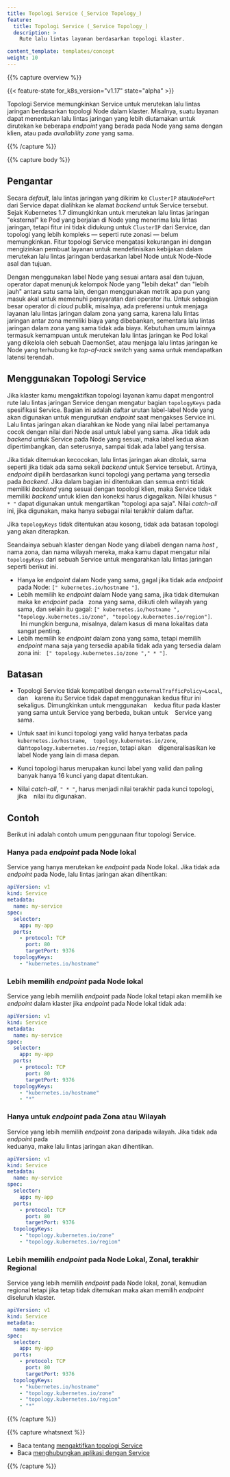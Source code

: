 ```yaml
---
title: Topologi Service (_Service Topology_)
feature:
  title: Topologi Service (_Service Topology_)
  description: >
    Rute lalu lintas layanan berdasarkan topologi klaster.

content_template: templates/concept
weight: 10
---
```


{{% capture overview %}}

{{< feature-state for_k8s_version="v1.17" state="alpha" >}}

Topologi Service memungkinkan Service untuk merutekan lalu lintas jaringan
berdasarkan topologi Node dalam klaster. Misalnya, suatu layanan dapat
menentukan lalu lintas jaringan yang lebih diutamakan untuk dirutekan ke
beberapa _endpoint_ yang berada pada Node yang sama dengan klien, atau pada
_availability zone_ yang sama.

{{% /capture %}}

{{% capture body %}}

## Pengantar

Secara _default_, lalu lintas jaringan yang dikirim ke `ClusterIP`
atau`NodePort` dari Service dapat dialihkan ke alamat _backend_ untuk Service
tersebut. Sejak Kubernetes 1.7 dimungkinkan untuk merutekan lalu lintas jaringan
"eksternal" ke Pod yang berjalan di Node yang menerima lalu lintas jaringan,
tetapi fitur ini tidak didukung untuk `ClusterIP` dari Service, dan topologi
yang lebih kompleks &mdash; seperti rute zonasi &mdash; belum memungkinkan.
Fitur topologi Service mengatasi kekurangan ini dengan mengizinkan pembuat
layanan untuk mendefinisikan kebijakan dalam merutekan lalu lintas jaringan
berdasarkan label Node untuk Node-Node asal dan tujuan.

Dengan menggunakan label Node yang sesuai antara asal dan tujuan, operator dapat
menunjuk kelompok Node yang "lebih dekat" dan "lebih jauh" antara satu sama
lain, dengan menggunakan metrik apa pun yang masuk akal untuk memenuhi
persyaratan dari operator itu. Untuk sebagian besar operator di _cloud_ publik,
misalnya, ada preferensi untuk menjaga layanan lalu lintas jaringan dalam zona
yang sama, karena lalu lintas jaringan antar zona memiliki biaya yang
dibebankan, sementara lalu lintas jaringan dalam zona yang sama tidak ada biaya.
Kebutuhan umum lainnya termasuk kemampuan untuk merutekan lalu lintas jaringan
ke Pod lokal yang dikelola oleh sebuah DaemonSet, atau menjaga lalu lintas
jaringan ke Node yang terhubung ke _top-of-rack switch_ yang sama untuk
mendapatkan latensi terendah.

## Menggunakan Topologi Service

Jika klaster kamu mengaktifkan topologi layanan kamu dapat mengontrol rute lalu
lintas jaringan Service dengan mengatur bagian `topologyKeys` pada spesifikasi
Service. Bagian ini adalah daftar urutan label-label Node yang akan digunakan
untuk mengurutkan _endpoint_ saat mengakses Service ini. Lalu lintas jaringan
akan diarahkan ke Node yang nilai label pertamanya cocok dengan nilai dari Node
asal untuk label yang sama. Jika tidak ada _backend_ untuk Service pada Node
yang sesuai, maka label kedua akan dipertimbangkan, dan seterusnya, sampai tidak
ada label yang tersisa.

Jika tidak ditemukan kecocokan, lalu lintas jaringan akan ditolak, sama seperti
jika tidak ada sama sekali _backend_ untuk Service tersebut. Artinya, _endpoint_
dipilih berdasarkan kunci topologi yang pertama yang tersedia pada _backend_.
Jika dalam bagian ini ditentukan dan semua entri tidak memiliki _backend_ yang
sesuai dengan topologi klien, maka Service tidak memiliki _backend_ untuk klien
dan koneksi harus digagalkan. Nilai khusus `" * "` dapat digunakan untuk
mengartikan "topologi apa saja". Nilai _catch-all_ ini, jika digunakan, maka
hanya sebagai nilai terakhir dalam daftar.

Jika `topologyKeys` tidak ditentukan atau kosong, tidak ada batasan topologi
yang akan diterapkan.

Seandainya sebuah klaster dengan Node yang dilabeli dengan nama _host_ , nama
zona, dan nama wilayah mereka, maka kamu dapat mengatur nilai `topologyKeys`
dari sebuah Service untuk mengarahkan lalu lintas jaringan seperti berikut ini.

- Hanya ke _endpoint_ dalam Node yang sama, gagal jika tidak ada _endpoint_ pada
  Node: `[" kubernetes.io/hostname "]`.
- Lebih memilih ke _endpoint_ dalam Node yang sama, jika tidak ditemukan maka ke
  _endpoint_ pada   zona yang sama, diikuti oleh wilayah yang sama, dan selain
  itu gagal:
  `[" kubernetes.io/hostname ", "topology.kubernetes.io/zone", "topology.kubernetes.io/region"]`.
    Ini mungkin berguna, misalnya, dalam kasus di mana lokalitas data sangat
  penting.
- Lebih memilih ke _endpoint_ dalam zona yang sama, tetapi memilih _endpoint_
  mana saja yang tersedia apabila tidak ada yang tersedia dalam zona ini:
    `[" topology.kubernetes.io/zone "," * "]`.

## Batasan

- Topologi Service tidak kompatibel dengan `externalTrafficPolicy=Local`, dan   
  karena itu Service tidak dapat menggunakan kedua fitur ini sekaligus.
  Dimungkinkan untuk menggunakan    kedua fitur pada klaster yang sama untuk
  Service yang berbeda, bukan untuk    Service yang sama.

- Untuk saat ini kunci topologi yang valid hanya terbatas pada
  `kubernetes.io/hostname`,    `topology.kubernetes.io/zone`,
  dan`topology.kubernetes.io/region`, tetapi akan    digeneralisasikan ke label
  Node yang lain di masa depan.

- Kunci topologi harus merupakan kunci label yang valid dan paling banyak hanya
  16 kunci yang dapat ditentukan.

- Nilai _catch-all_, `" * "`, harus menjadi nilai terakhir pada kunci topologi,
  jika    nilai itu digunakan.

## Contoh

Berikut ini adalah contoh umum penggunaan fitur topologi Service.

### Hanya pada _endpoint_ pada Node lokal

Service yang hanya merutekan ke _endpoint_ pada Node lokal. Jika tidak ada
_endpoint_ pada Node, lalu lintas jaringan akan dihentikan:

```yaml
apiVersion: v1
kind: Service
metadata:
  name: my-service
spec:
  selector:
    app: my-app
  ports:
    - protocol: TCP
      port: 80
      targetPort: 9376
  topologyKeys:
    - "kubernetes.io/hostname"
```

### Lebih memilih _endpoint_ pada Node lokal

Service yang lebih memilih _endpoint_ pada Node lokal tetapi akan memilih ke
_endpoint_ dalam klaster jika _endpoint_ pada Node lokal tidak ada:

```yaml
apiVersion: v1
kind: Service
metadata:
  name: my-service
spec:
  selector:
    app: my-app
  ports:
    - protocol: TCP
      port: 80
      targetPort: 9376
  topologyKeys:
    - "kubernetes.io/hostname"
    - "*"
```

### Hanya untuk _endpoint_ pada Zona atau Wilayah

Service yang lebih memilih _endpoint_ zona daripada wilayah. Jika tidak ada
_endpoint_ pada  
keduanya, make lalu lintas jaringan akan dihentikan.

```yaml
apiVersion: v1
kind: Service
metadata:
  name: my-service
spec:
  selector:
    app: my-app
  ports:
    - protocol: TCP
      port: 80
      targetPort: 9376
  topologyKeys:
    - "topology.kubernetes.io/zone"
    - "topology.kubernetes.io/region"
```

### Lebih memilih _endpoint_ pada Node Lokal, Zonal, terakhir Regional

Service yang lebih memilih _endpoint_ pada Node lokal, zonal, kemudian regional
tetapi jika tetap tidak ditemukan maka akan memilih _endpoint_ diseluruh
klaster.

```yaml
apiVersion: v1
kind: Service
metadata:
  name: my-service
spec:
  selector:
    app: my-app
  ports:
    - protocol: TCP
      port: 80
      targetPort: 9376
  topologyKeys:
    - "kubernetes.io/hostname"
    - "topology.kubernetes.io/zone"
    - "topology.kubernetes.io/region"
    - "*"
```

{{% /capture %}}

{{% capture whatsnext %}}

- Baca tentang
  [mengaktifkan topologi Service](/docs/tasks/administer-cluster/enabling-service-topology)
- Baca
  [menghubungkan aplikasi dengan Service](/docs/concepts/services-networking/connect-applications-service/)

{{% /capture %}}
